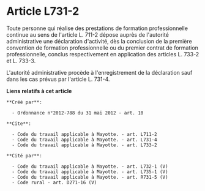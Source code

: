 # Article L731-2

Toute personne qui réalise des prestations de formation professionnelle continue au sens de l'article L. 711-2 dépose auprès
de l'autorité administrative une déclaration d'activité, dès la conclusion de la première convention de formation
professionnelle ou du premier contrat de formation professionnelle, conclus respectivement en application des articles L.
733-2 et L. 733-3. 

L'autorité administrative procède à l'enregistrement de la déclaration sauf dans les cas prévus par l'article L. 731-4.

**Liens relatifs à cet article**

	**Créé par**:

	  - Ordonnance n°2012-788 du 31 mai 2012 - art. 10

	**Cite**:

	  - Code du travail applicable à Mayotte. - art. L711-2
	  - Code du travail applicable à Mayotte. - art. L731-4
	  - Code du travail applicable à Mayotte. - art. L733-2

	**Cité par**:

	  - Code du travail applicable à Mayotte. - art. L732-1 (V)
	  - Code du travail applicable à Mayotte. - art. L735-1 (V)
	  - Code du travail applicable à Mayotte. - art. R731-5 (V)
	  - Code rural - art. D271-16 (V)
